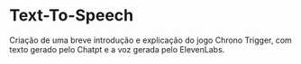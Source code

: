 # Text-To-Speech
Criação de uma breve introdução e explicação do jogo Chrono Trigger, com texto gerado pelo Chatpt e a voz gerada pelo ElevenLabs.

